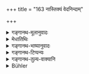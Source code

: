 +++
title = "163 नास्तिक्यं वेदनिन्दाम्"

+++

<details><summary>गङ्गानथ-मूलानुवादः</summary>

He shall, avoid atheism, cavilling at the Vedas, abusing of the gods, hatred, haughtiness, pride, anger and hastiness.—(103)
</details>

<details><summary>मेधातिथिः</summary>

वेदप्रमाणकानाम् अर्थानां मिथ्यात्वाध्यवसाये **नास्तिक्यम्** । शब्देन प्रतिपादनं **निन्दा** । पुनरुक्तौ वेदो ऽन्यो ऽन्यव्याहतो नात्र सत्यम् अस्तीति भावदोषेण, न पूर्वपक्षभङ्ग्या । अग्न्यादयो **देवतास्** तासां **कुत्सनं** निन्दैव । यथा "दग्धदैवेन हताः स्म" इति दैवे भवन्ति वक्तारः । **द्वेषो** मात्सर्यादिहेतुकाप्रीतिः । **स्तम्भो** ऽहंकाराद् अनम्राता । **मानो** ऽहंकार आत्माभिमानः "पण्डितो ऽहम् आढ्यो ऽहम्" इति । अमर्षः **क्रोधस् तैक्ष्ण्यं** पारुष्यम् । द्वेषपूर्वकः क्रोधः ॥ ४.१६३ ॥
</details>

<details><summary>गङ्गानथ-भाष्यानुवादः</summary>

‘*Atheism*’ consists in thinking, as untrue, of things that are spoken of in the Veda.

‘*Cavilling*’ is giving verbal expression to such ideas as—‘the Veda is full of needless repetitions and self-contradictions,’ ‘there is nothing true in it,’—with an evil intent, and not merely by way of propounding a discussion on these points.

‘*Gods*’—*i.e*., Agni and the rest; the ‘abusing’ of these stands for ‘talking ill of them.’ *E.g*. people are found to make such assertions as—‘we have been struck by the wretched gods.’

‘*Hatred*’—ill-feeling aroused by jealousy, etc.

‘*Haughtiness*’—want of humility, due to pride.

‘*Pride*’—Vanity regarding oneself: ‘I am very learned,’ ‘I am very rich,’ and so forth.

‘*Anger*’—wrath.

‘*Harshness*’—cruelty; *i.e*., anger preceded by hatred, (163)
</details>

<details><summary>गङ्गानथ-टिप्पन्यः</summary>

‘*Stambham*’—‘Want of modesty’ (Medhātithi, Govindarāja and Nārāyaṇa);—‘want of energy in the performance of duties’ (Kullūka).
</details>

<details><summary>गङ्गानथ-तुल्य-वाक्यानि</summary>

*Āpastamba Dharmasūtra* (1.31.5).—‘He shall avoid harshness towards the
gods and the king.’

Do. (1.31.23).—‘He shall avoid anger and other bad feelings painful to living beings.’

*Vaśiṣṭha* (12.38).—‘Disbelief in the Vedas, reviling of the works of
sages, absence of restraint in all things,—all this is destructive of the soul.’

*Viṣṇu* (71.83).—‘He shall avoid the reviling of the gods, Brāhmaṇas,
scriptures and great men.’

*Mahābhārata* (Anuśāsana, 161.37).—(Same as Manu, but reading
‘*paranindāñca*’ for ‘*devatānāñca*.’)
</details>

<details><summary>Bühler</summary>

163	Let him avoid atheism, cavilling at the Vedas, contempt of the gods, hatred, want of modesty, pride, anger, and harshness.
</details>
